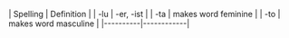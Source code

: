 | Spelling | Definition |
| -lu | -er, -ist |
| -ta | makes word feminine |
| -to | makes word masculine |
|----------|------------|

